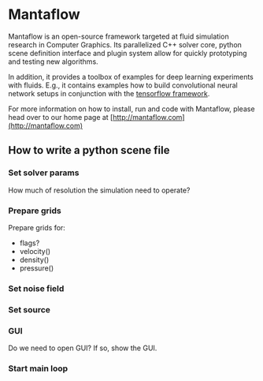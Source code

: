 # Mantaflow #

Mantaflow is an open-source framework targeted at fluid simulation research in Computer Graphics.
Its parallelized C++ solver core, python scene definition interface and plugin system allow for quickly prototyping and testing new algorithms. 

In addition, it provides a toolbox of examples for deep learning experiments with fluids. E.g., it contains examples
how to build convolutional neural network setups in conjunction with the [tensorflow framework](https://www.tensorflow.org).

For more information on how to install, run and code with Mantaflow, please head over to our home page at
[http://mantaflow.com](http://mantaflow.com)

## How to write a python scene file

### Set solver params

How much of resolution the simulation need to operate?

### Prepare grids

Prepare grids for:

- flags?
- velocity()
- density()
- pressure()

### Set noise field

### Set source

### GUI

Do we need to open GUI? If so, show the GUI.

### Start main loop

